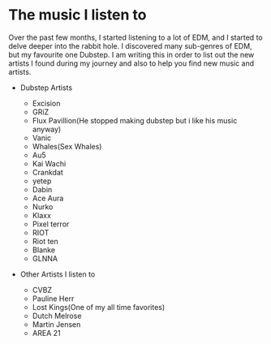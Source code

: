 [//]: # (2021-10-07)

# The music I listen to

Over the past few months, I started listening to a lot of EDM, and I started to delve deeper into the rabbit hole. I discovered many sub-genres of EDM, but my favourite one Dubstep. I am writing this in order to list out the new artists I found during my journey and also to help you find new music and artists.

- Dubstep Artists
    - Excision
    - GRiZ
    - Flux Pavillion(He stopped making dubstep but i like his music anyway)
    - Vanic
    - Whales(Sex Whales)
    - Au5
    - Kai Wachi
    - Crankdat
    - yetep
    - Dabin
    - Ace Aura
    - Nurko
    - Klaxx
    - Pixel terror
    - RIOT
    - Riot ten
    - Blanke
    - GLNNA

- Other Artists I listen to
    - CVBZ
    - Pauline Herr
    - Lost Kings(One of my all time favorites)
    - Dutch Melrose
    - Martin Jensen
    - AREA 21
